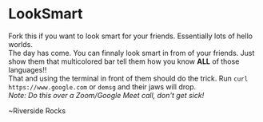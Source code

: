 # LookSmart
Fork this if you want to look smart for your friends. Essentially lots of hello worlds.
<br>
The day has come. You can finnaly look smart in from of your friends. Just show them that multicolored bar tell them how you know **ALL** of those languages!!
<br>
That and using the terminal in front of them should do the trick. Run `curl https://www.google.com` or `demsg` and their jaws will drop.
<br>
*Note: Do this over a Zoom/Google Meet call, don't get sick!*

~Riverside Rocks
